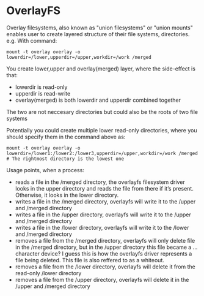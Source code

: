 # OverlayFS

Overlay filesystems, also known as "union filesystems" or "union mounts" enables user to create layered structure of their file systems, directories.
e.g. With command:

	mount -t overlay overlay -o lowerdir=/lower,upperdir=/upper,workdir=/work /merged

You create lower,upper and overlay(merged) layer, where the side-effect is that:
- lowerdir is read-only
- upperdir is read-write
- overlay(merged) is both lowerdir and upperdir combined together

The two are not neccesary directories but could also be the roots of two file systems 

Potentially you could create multiple lower read-only directories, where you should specify them in the command above as:
	
	mount -t overlay overlay -o lowerdir=/lower1:/lower2:/lower3,upperdir=/upper,workdir=/work /merged # The rightmost directory is the lowest one

Usage points, when a process:
- reads a file in the /merged directory, the overlayfs filesystem driver looks in the upper directory and reads the file from there if it’s present. Otherwise, it looks in the lower directory.
- writes a file in the /merged directory, overlayfs will write it to the /upper and /merged directory
- writes a file in the /upper directory, overlayfs will write it to the /upper and /merged directory
- writes a file in the /lower directory, overlayfs will write it to the /lower and /merged directory
- removes a file from the /merged directory, overlayfs will only delete file in the /merged directory, but in the /upper directory this file became a ... character device? I guess this is how the overlayfs driver represents a file being deleted. This file is also reffered to as a whiteout.
- removes a file from the /lower directory, overlayfs will delete it from the read-only /lower directory
- removes a file from the /upper directory, overlayfs will delete it in the /upper and /merged directory

